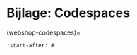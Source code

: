 # Bijlage: Codespaces

(webshop-codespaces)=
```{include} ../10-help/2-codespaces.md
:start-after: #
```

